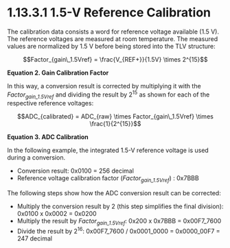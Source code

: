 # 1.13.3.1 1.5-V Reference Calibration

The calibration data consists a word for reference voltage available (1.5 V). The reference voltages are measured at
room temperature. The measured values are normalized by 1.5 V before being stored into the TLV structure:

<a id="equation-2"></a>

```math
Factor_{gain\_1.5Vref} = \frac{V_{REF+}}{1.5V} \times 2^{15}
```

**Equation 2. Gain Calibration Factor**

In this way, a conversion result is corrected by multiplying it with the _Factor<sub>gain_1.5Vref</sub>_ and dividing
the result by 2<sup>15</sup> as shown for each of the respective reference voltages:

<a id="equation-3"></a>

```math
ADC_{calibrated} = ADC_{raw} \times Factor_{gain\_1.5Vref} \times \frac{1}{2^{15}}
```

**Equation 3. ADC Calibration**

In the following example, the integrated 1.5-V reference voltage is used during a conversion.

- Conversion result: 0x0100 = 256 decimal
- Reference voltage calibration factor (_Factor<sub>gain_1.5Vref</sub>_) : 0x7BBB

The following steps show how the ADC conversion result can be corrected:

- Multiply the conversion result by 2 (this step simplifies the final division): 0x0100 x 0x0002 = 0x0200
- Multiply the result by _Factor<sub>gain_1.5Vref</sub>_: 0x200 x 0x7BBB = 0x00F7_7600
- Divide the result by 2<sup>16</sup>: 0x00F7_7600 / 0x0001_0000 = 0x0000_00F7 = 247 decimal